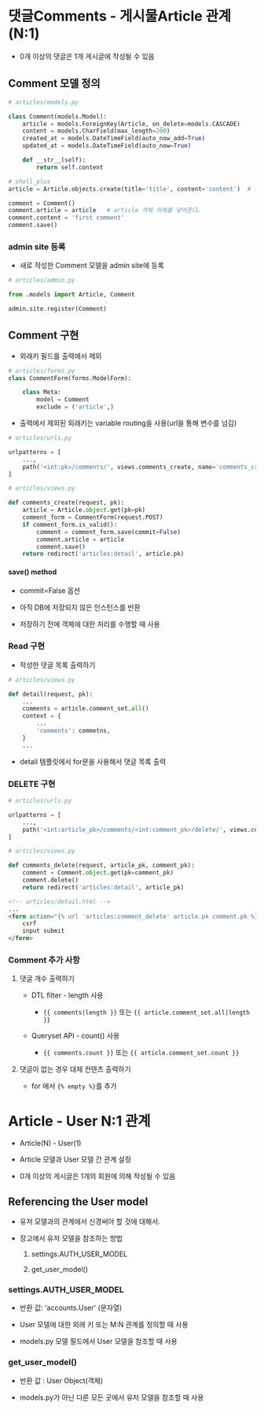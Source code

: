 # 댓글Comments - 게시물Article 관계 (N:1)

- 0개 이상의 댓글은 1개 게시글에 작성될 수 있음

## Comment 모델 정의

```python
# articles/models.py

class Comment(models.Model):
    article = models.ForeignKey(Article, on_delete=models.CASCADE)
    content = models.CharField(max_length=200)
    created_at = models.DateTimeField(auto_now_add=True)
    updated_at = models.DateTimeField(auto_now=True)

    def __str__(self):
        return self.content
```



```python
# shell_plus
article = Article.objects.create(title='title', content='content')  # 게시물 생성

comment = Comment()
comment.article = article   # article 객체 자체를 넣어준다.
comment.content = 'first comment'
comment.save()
```



### admin site 등록

- 새로 작성한 Comment 모델을 admin site에 등록

```python
# articles/admin.py

from .models import Article, Comment

admin.site.register(Comment)
```

## Comment 구현

- 외래키 필드를 출력에서 제외

```python
# articles/forms.py
class CommentForm(forms.ModelForm):

    class Meta:
        model = Comment
        exclude = ('article',)
```

- 출력에서 제외된 외래키는 variable routing을 사용(url을 통해 변수를 넘김)

```python
# articles/urls.py

urlpatterns = [
    ...,
    path('<int:pk>/comments/', views.comments_create, name='comments_create'),
]
```

```python
# articles/views.py

def comments_create(request, pk):
    article = Article.object.get(pk=pk)
    comment_form = CommentForm(request.POST)
    if comment_form.is_valid():
        comment = comment_form.save(commit=False)
        comment.article = article
        comment.save()
    return redirect('articles:detail', article.pk)
```

#### save() method

- commit=False 옵션

- 아직 DB에 저장되지 않은 인스턴스를 반환

- 저장하기 전에 객체에 대한 처리를 수행할 때 사용

### Read 구현

- 작성한 댓글 목록 출력하기

```python
# articles/views.py

def detail(request, pk):
    ...
    comments = article.comment_set.all()
    context = {
        ...
        'comments': commetns,
    }
    ...
```

- detail 템플릿에서 for문을 사용해서 댓글 목록 출력

### DELETE 구현

```python
# articles/urls.py

urlpatterns = [
    ...,
    path('<int:article_pk>/comments/<int:comment_pk>/delete/', views.comments_delete, name='comments_delete'),
]
```

```python
# articles/views.py

def comments_delete(request, article_pk, comment_pk):
    comment = Comment.object.get(pk=comment_pk)
    comment.delete()
    return redirect('articles:detail', article_pk)
```

```html
<!-- articles/detail.html -->
...
<form action="{% url 'articles:comment_delete' article.pk comment.pk %}" method="POST">
    csrf
    input submit
</form>
```

### Comment 추가 사항

1. 댓글 개수 출력하기

    - DTL filter - length 사용

        - `{{ comments|length }}` 또는 `{{ article.comment_set.all|length }}`

    - Queryset API - count() 사용

        - `{{ comments.count }}` 또는 `{{ article.comment_set.count }}`

2. 댓글이 없는 경우 대체 컨텐츠 출력하기

    - for 에서 `{% empty %}`를 추가

# Article - User N:1 관계

- Article(N) - User(1)

- Article 모델과 User 모델 간 관계 설정

- 0개 이상의 게시글은 1개의 회원에 의해 작성될 수 있음

## Referencing the User model

- 유저 모델과의 관계에서 신경써야 할 것에 대해서.

- 장고에서 유저 모델을 참조하는 방법

    1. settings.AUTH_USER_MODEL

    2. get_user_model()

### settings.AUTH_USER_MODEL

- 반환 값: 'accounts.User' (문자열)

- User 모델에 대한 외래 키 또는 M:N 관계를 정의할 때 사용

- models.py 모델 필드에서 User 모델을 참조할 때 사용

### get_user_model()

- 반환 값 : User Object(객체)

- models.py가 아닌 다른 모든 곳에서 유저 모델을 참조할 때 사용
